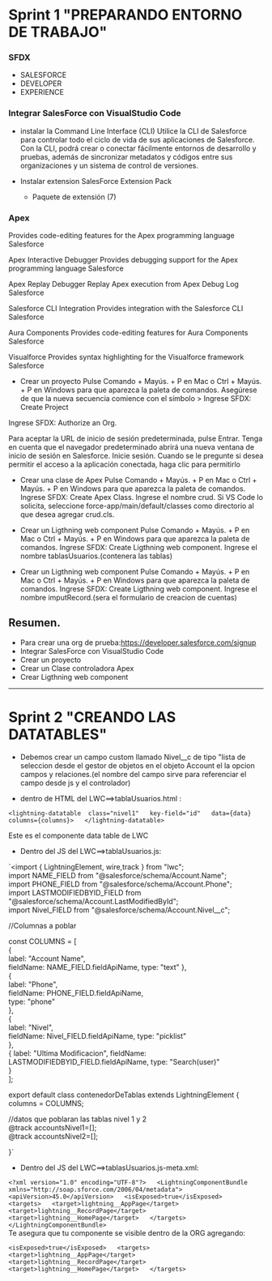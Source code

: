 # Sprint 1 "PREPARANDO ENTORNO DE TRABAJO"

### SFDX

* SALESFORCE
* DEVELOPER
* EXPERIENCE


### Integrar SalesForce con VisualStudio Code


* instalar la Command Line Interface (CLI)
Utilice la CLI de Salesforce para controlar todo el ciclo de vida de sus aplicaciones de Salesforce. Con la CLI, podrá crear o conectar fácilmente entornos de desarrollo y pruebas, además de sincronizar metadatos y códigos entre sus organizaciones y un sistema de control de versiones.

* Instalar extension SalesForce Extension Pack 
	* Paquete de extensión (7)

### Apex
Provides code-editing features for the Apex programming language
Salesforce

Apex Interactive Debugger
Provides debugging support for the Apex programming language
Salesforce

Apex Replay Debugger
Replay Apex execution from Apex Debug Log
Salesforce

Salesforce CLI Integration
Provides integration with the Salesforce CLI
Salesforce

Aura Components
Provides code-editing features for Aura Components
Salesforce

Visualforce
Provides syntax highlighting for the Visualforce framework
Salesforce



* Crear un proyecto
Pulse Comando + Mayús. + P en Mac o Ctrl + Mayús. + P en Windows para que aparezca la paleta de comandos.
Asegúrese de que la nueva secuencia comience con el símbolo >
Ingrese SFDX: Create Project

Ingrese SFDX: Authorize an Org.

Para aceptar la URL de inicio de sesión predeterminada, pulse Entrar.
Tenga en cuenta que el navegador predeterminado abrirá una nueva ventana de inicio de sesión en Salesforce. Inicie sesión.
Cuando se le pregunte si desea permitir el acceso a la aplicación conectada, haga clic para permitirlo



* Crear una clase de Apex
Pulse Comando + Mayús. + P en Mac o Ctrl + Mayús. + P en Windows para que aparezca la paleta de comandos.
Ingrese SFDX: Create Apex Class.
Ingrese el nombre crud.
Si VS Code lo solicita, seleccione force-app/main/default/classes como directorio al que desea agregar crud.cls.

* Crear un Ligthning web component 
Pulse Comando + Mayús. + P en Mac o Ctrl + Mayús. + P en Windows para que aparezca la paleta de comandos.
Ingrese SFDX: Create Ligthning web component.
Ingrese el nombre tablasUsuarios.(contenera las tablas)

* Crear un Ligthning web component 
Pulse Comando + Mayús. + P en Mac o Ctrl + Mayús. + P en Windows para que aparezca la paleta de comandos.
Ingrese SFDX: Create Ligthning web component.
Ingrese el nombre imputRecord.(sera el formulario de creacion de cuentas)

## Resumen.
* Para crear una org de prueba:https://developer.salesforce.com/signup
* Integrar SalesForce con VisualStudio Code
* Crear un proyecto
* Crear un Clase controladora Apex
* Crear Ligthning web component 


___

# Sprint 2 "CREANDO LAS DATATABLES"

* Debemos crear un campo custom llamado Nivel__c de tipo "lista de seleccion desde el gestor de objetos en el objeto Account el la opcion campos y relaciones.(el nombre del campo sirve para referenciar el campo desde js y el controlador)

* dentro de HTML del LWC==>tablaUsuarios.html :

`<lightning-datatable 
                        class="nivel1"  
                        key-field="id"  
                        data={data}  
                        columns={columns}>  
 </lightning-datatable>  `

Este es el componente data table de LWC

* Dentro del JS del LWC==>tablaUsuarios.js:

`<import { LightningElement, wire,track } from "lwc";  
import NAME_FIELD from "@salesforce/schema/Account.Name";  
import PHONE_FIELD from "@salesforce/schema/Account.Phone";  
import LASTMODIFIEDBYID_FIELD from "@salesforce/schema/Account.LastModifiedById";  
import Nivel_FIELD from "@salesforce/schema/Account.Nivel__c";  


//Columnas a poblar  

const COLUMNS = [  
{  
    label: "Account Name",   
    fieldName: NAME_FIELD.fieldApiName, 
    type: "text" 
},  
{  
    label: "Phone",  
    fieldName: PHONE_FIELD.fieldApiName,  
    type: "phone"  
},  
{  
    label: "Nivel",   
    fieldName: Nivel_FIELD.fieldApiName, 
    type: "picklist"  
},  
{ 
    label: "Ultima Modificacion", 
    fieldName: LASTMODIFIEDBYID_FIELD.fieldApiName, 
    type: "Search(user)"  
}    
]; 

export default class contenedorDeTablas extends LightningElement {  
    columns = COLUMNS;  

//datos que poblaran las tablas nivel 1 y 2  
    @track accountsNivel1=[];  
    @track accountsNivel2=[];  

}`
* Dentro del JS del LWC==>tablasUsuarios.js-meta.xml:

`<?xml version="1.0" encoding="UTF-8"?>  
<LightningComponentBundle xmlns="http://soap.sforce.com/2006/04/metadata">  
   <apiVersion>45.0</apiVersion>  
   <isExposed>true</isExposed>  
   <targets>  
       <target>lightning__AppPage</target>  
       <target>lightning__RecordPage</target>  
       <target>lightning__HomePage</target>  
   </targets>  
</LightningComponentBundle>`  
Te asegura que tu componente se visible dentro de la ORG agregando:

`<isExposed>true</isExposed>  
   <targets>  
       <target>lightning__AppPage</target>  
       <target>lightning__RecordPage</target>  
       <target>lightning__HomePage</target>  
   </targets>  `



